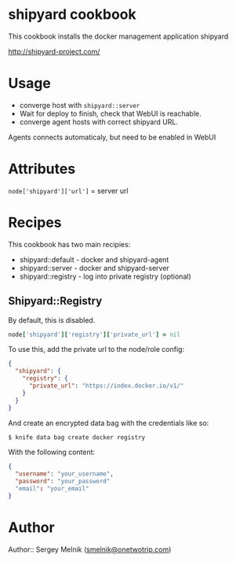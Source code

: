 # shipyard cookbook

This cookbook installs the docker management application shipyard

http://shipyard-project.com/

# Usage

- converge host with ```shipyard::server```
- Wait for deploy to finish, check that WebUI is reachable.
- converge agent hosts with correct shipyard URL.

Agents connects automaticaly, but need to be enabled in WebUI

# Attributes

```node['shipyard']['url']``` = server url

# Recipes

This cookbook has two main recipies:

- shipyard::default - docker and shipyard-agent
- shipyard::server  - docker and shipyard-server
- shipyard::registry - log into private registry (optional)

## Shipyard::Registry

By default, this is disabled.

```ruby
node['shipyard']['registry']['private_url'] = nil
```

To use this, add the private url to the node/role config:

```json
{
  "shipyard": {
    "registry": {
      "private_url": "https://index.docker.io/v1/"
    }
  }
}
```

And create an encrypted data bag with the credentials like so:

```bash
$ knife data bag create docker registry
```

With the following content:

```json
{
  "username": "your_username",
  "password": "your_password"
  "email": "your_email"
}
```

# Author

Author:: Sergey Melnik (smelnik@onetwotrip.com)

